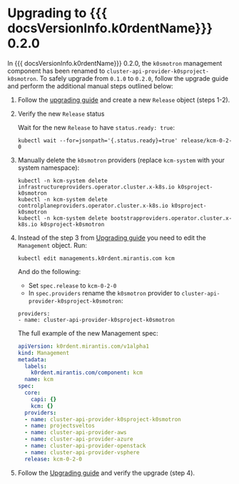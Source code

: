 # Upgrading to {{{ docsVersionInfo.k0rdentName}}} 0.2.0

In {{{ docsVersionInfo.k0rdentName}}} 0.2.0, the `k0smotron` management component has been renamed to
`cluster-api-provider-k0sproject-k0smotron`. To safely upgrade from `0.1.0` to `0.2.0`, follow the upgrade guide
and perform the additional manual steps outlined below:

1. Follow the [upgrading guide](index.md) and create a new `Release` object (steps 1-2).

1. Verify the new `Release` status

    Wait for the new `Release` to have `status.ready: true`:

    ```shell
    kubectl wait --for=jsonpath='{.status.ready}=true' release/kcm-0-2-0
    ```

1. Manually delete the `k0smotron` providers (replace `kcm-system` with your system namespace):

    ```shell
    kubectl -n kcm-system delete infrastructureproviders.operator.cluster.x-k8s.io k0sproject-k0smotron
    kubectl -n kcm-system delete controlplaneproviders.operator.cluster.x-k8s.io k0sproject-k0smotron
    kubectl -n kcm-system delete bootstrapproviders.operator.cluster.x-k8s.io k0sproject-k0smotron
    ```

1. Instead of the step 3 from [Upgrading guide](index.md) you need to edit
   the `Management` object. Run:

    ```shell
    kubectl edit managements.k0rdent.mirantis.com kcm
    ```

    And do the following:

    * Set `spec.release` to `kcm-0-2-0`
    * In `spec.providers` rename the `k0smotron` provider to `cluster-api-provider-k0sproject-k0smotron`:

    ```shell
    providers:
    - name: cluster-api-provider-k0sproject-k0smotron
    ```

    The full example of the new Management spec:

    ```yaml
    apiVersion: k0rdent.mirantis.com/v1alpha1
    kind: Management
    metadata:
      labels:
        k0rdent.mirantis.com/component: kcm
      name: kcm
    spec:
      core:
        capi: {}
        kcm: {}
      providers:
      - name: cluster-api-provider-k0sproject-k0smotron
      - name: projectsveltos
      - name: cluster-api-provider-aws
      - name: cluster-api-provider-azure
      - name: cluster-api-provider-openstack
      - name: cluster-api-provider-vsphere
      release: kcm-0-2-0
    ```

1. Follow the [Upgrading guide](index.md) and verify the upgrade (step 4).
